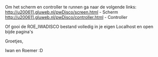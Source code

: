 Om het scherm en controller te runnen ga naar de volgende links:
http://u200611.gluweb.nl/pwDisco/screen.html - Scherm
http://u200611.gluweb.nl/pwDisco/controller.html - Controller

Of gooi de ROE_IWADISCO bestand volledig in je eigen Localhost en open bijde pagina's

Groetjes,

Iwan en Roemer :D